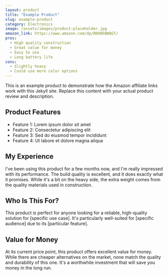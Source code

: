 ```yaml
---
layout: product
title: "Example Product"
slug: example-product
category: Electronics
image: /assets/images/product-placeholder.jpg
amazon_link: https://www.amazon.com/dp/B08N5BWQGT/
pros:
  - High quality construction
  - Great value for money
  - Easy to use
  - Long battery life
cons:
  - Slightly heavy
  - Could use more color options
---
```


This is an example product to demonstrate how the Amazon affiliate links work with this Jekyll site. Replace this content with your actual product review and description.

## Product Features

- Feature 1: Lorem ipsum dolor sit amet
- Feature 2: Consectetur adipiscing elit
- Feature 3: Sed do eiusmod tempor incididunt
- Feature 4: Ut labore et dolore magna aliqua

## My Experience

I've been using this product for a few months now, and I'm really impressed with its performance. The build quality is excellent, and it does exactly what it promises. While it's a bit on the heavy side, the extra weight comes from the quality materials used in construction.

## Who Is This For?

This product is perfect for anyone looking for a reliable, high-quality solution for [specific use case]. It's particularly well-suited for [specific audience] due to its [particular feature].

## Value for Money

At its current price point, this product offers excellent value for money. While there are cheaper alternatives on the market, none match the quality and durability of this one. It's a worthwhile investment that will save you money in the long run. 